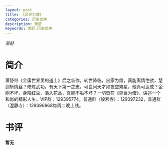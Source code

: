```yaml
---
layout: post
title: 《异世为僧》
categories: 历史武侠
description: 萧舒
keywords: 萧舒,历史武侠
---
```

*萧舒*

# 简介
萧舒继《金庸世界里的道士》后之新作。转世降临，出家为僧，真能离情绝欲，慧剑斩情丝？修炼武功，有天下第一之志，可世间天才如夜空繁星，他真可达成？金刚不坏，身陷红尘，落入花丛，真能不垢不坏？一切皆在《异世为僧》，讲述一个和尚的精彩人生。VIP群：129395774，普通群（般若寺）：129397232，普通群（澄静寺）：129396968每周二晚上线。
# 书评
**暂无**